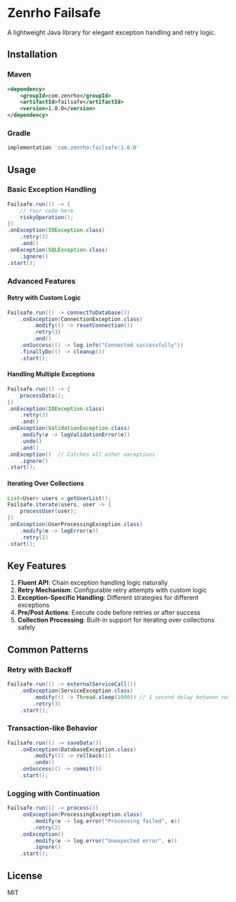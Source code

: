 # Zenrho Failsafe

A lightweight Java library for elegant exception handling and retry logic.

## Installation

### Maven
```xml
<dependency>
    <groupId>com.zenrho</groupId>
    <artifactId>failsafe</artifactId>
    <version>1.0.0</version>
</dependency>
```

### Gradle
```groovy
implementation 'com.zenrho:failsafe:1.0.0'
```

## Usage

### Basic Exception Handling

```java
Failsafe.run(() -> {
    // Your code here
    riskyOperation();
})
.onException(IOException.class)
    .retry(3)
    .and()
.onException(SQLException.class)
    .ignore()
.start();
```

### Advanced Features

#### Retry with Custom Logic
```java
Failsafe.run(() -> connectToDatabase())
    .onException(ConnectionException.class)
        .modify(() -> resetConnection())
        .retry(3)
        .and()
    .onSuccess(() -> log.info("Connected successfully"))
    .finallyDo(() -> cleanup())
    .start();
```

#### Handling Multiple Exceptions
```java
Failsafe.run(() -> {
    processData();
})
.onException(IOException.class)
    .retry(3)
    .and()
.onException(ValidationException.class)
    .modify(e -> logValidationError(e))
    .undo()
    .and()
.onException()  // Catches all other exceptions
    .ignore()
.start();
```

#### Iterating Over Collections
```java
List<User> users = getUserList();
Failsafe.iterate(users, user -> {
    processUser(user);
})
.onException(UserProcessingException.class)
    .modify(e -> logError(e))
    .retry(2)
.start();
```

## Key Features

1. **Fluent API**: Chain exception handling logic naturally
2. **Retry Mechanism**: Configurable retry attempts with custom logic
3. **Exception-Specific Handling**: Different strategies for different exceptions
4. **Pre/Post Actions**: Execute code before retries or after success
5. **Collection Processing**: Built-in support for iterating over collections safely

## Common Patterns

### Retry with Backoff
```java
Failsafe.run(() -> externalServiceCall())
    .onException(ServiceException.class)
        .modify(() -> Thread.sleep(1000)) // 1 second delay between retries
        .retry(3)
    .start();
```

### Transaction-like Behavior
```java
Failsafe.run(() -> saveData())
    .onException(DatabaseException.class)
        .modify(() -> rollback())
        .undo()
    .onSuccess(() -> commit())
    .start();
```

### Logging with Continuation
```java
Failsafe.run(() -> process())
    .onException(ProcessingException.class)
        .modify(e -> log.error("Processing failed", e))
        .retry(2)
    .onException()
        .modify(e -> log.error("Unexpected error", e))
        .ignore()
    .start();
```

## License

MIT